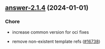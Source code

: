 

## [answer-2.1.4](https://github.com/truecharts/charts/compare/answer-2.1.3...answer-2.1.4) (2024-01-01)

### Chore



- increase common version for oci fixes

- remove non-existent template refs ([#16738](https://github.com/truecharts/charts/issues/16738))